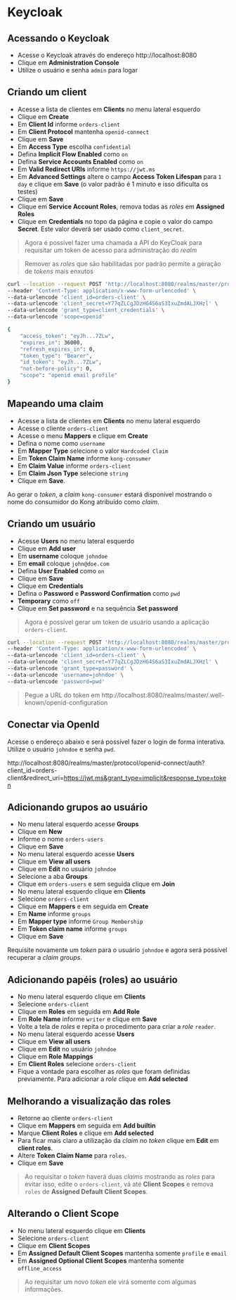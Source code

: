 # Keycloak

## Acessando o Keycloak
* Acesse o Keycloak através do endereço http://localhost:8080
* Clique em **Administration Console**
* Utilize o usuário e senha  ```admin``` para logar


## Criando um client
* Acesse a lista de clientes em **Clients** no menu lateral esquerdo
* Clique em **Create**
* Em **Client Id** informe ```orders-client```
* Em **Client Protocol** mantenha ```openid-connect```
* Clique em **Save**
* Em **Access Type** escolha ```confidential```
* Defina **Implicit Flow Enabled** como ```on```
* Defina **Service Accounts Enabled** como ```on```
* Em **Valid Redirect URIs** informe ```https://jwt.ms``` 
* Em **Advanced Settings** altere o campo **Access Token Lifespan** para ```1 day``` e clique em **Save** (o valor padrão é 1 minuto e isso dificulta os testes)
* Clique em **Save**
* Clique em **Service Account Roles**, remova todas as _roles_ em **Assigned Roles** 
* Clique em **Credentials** no topo da página e copie o valor do campo **Secret**. Este valor deverá ser usado como ```client_secret```.

> Agora é possível fazer uma chamada a API do KeyCloak para requisitar um token de acesso para administração do *realm*

> Remover as _roles_ que são habilitadas por padrão permite a geração de _tokens_ mais enxutos

```bash
curl --location --request POST 'http://localhost:8080/realms/master/protocol/openid-connect/token' \
--header 'Content-Type: application/x-www-form-urlencoded' \
--data-urlencode 'client_id=orders-client' \
--data-urlencode 'client_secret=Y77qZLCgJDzHG4S6aS3IxuZmdALJXHzl' \
--data-urlencode 'grant_type=client_credentials' \
--data-urlencode 'scope=openid'

{
    "access_token": "eyJh...7ZLw",
    "expires_in": 36000,
    "refresh_expires_in": 0,
    "token_type": "Bearer",
    "id_token": "eyJh...7ZLw",
    "not-before-policy": 0,
    "scope": "openid email profile"
}
```


## Mapeando uma claim
* Acesse a lista de clientes em **Clients** no menu lateral esquerdo
* Acesse o cliente ```orders-client```
* Acesse o menu **Mappers** e clique em **Create**
* Defina o nome como ```username```
* Em **Mapper Type** selecione o valor ```Hardcoded Claim```
* Em **Token Claim Name** informe ```kong-consumer```
* Em **Claim Value** informe ```orders-client```
* Em **Claim Json Type** selecione ```string```
* Clique em **Save**.

Ao gerar o _token_, a _claim_  ```kong-consumer``` estará disponível mostrando o nome do consumidor do Kong atribuído como _claim_.


## Criando um usuário
* Acesse **Users** no menu lateral esquerdo
* Clique em **Add user** 
* Em **username** coloque ```johndoe```
* Em **email** coloque ```john@doe.com```
* Defina **User Enabled** como ```on```
* Clique em **Save**
* Clique em **Credentials**
* Defina o **Password** e **Password Confirmation** como ```pwd```
* **Temporary** como ```off```
* Clique em **Set password** e na sequência **Set password**

> Agora é possível gerar um token de usuário usando a aplicação ```orders-client```.

```bash
curl --location --request POST 'http://localhost:8080/realms/master/protocol/openid-connect/token' \
--header 'Content-Type: application/x-www-form-urlencoded' \
--data-urlencode 'client_id=orders-client' \
--data-urlencode 'client_secret=Y77qZLCgJDzHG4S6aS3IxuZmdALJXHzl' \
--data-urlencode 'grant_type=password' \
--data-urlencode 'username=johndoe' \
--data-urlencode 'password=pwd'
```

> Pegue a URL do token em http://localhost:8080/realms/master/.well-known/openid-configuration

## Conectar via OpenId
Acesse o endereço abaixo e será possível fazer o login de forma interativa. Utilize o usuário ```johndoe``` e senha ```pwd```.

http://localhost:8080/realms/master/protocol/openid-connect/auth?client_id=orders-client&redirect_uri=https://jwt.ms&grant_type=implicit&response_type=token



## Adicionando grupos ao usuário
* No menu lateral esquerdo acesse **Groups** 
* Clique em **New**
* Informe o nome ```orders-users``` 
* Clique em **Save**
* No menu lateral esquerdo acesse **Users**
* Clique em **View all users**
* Clique em **Edit** no usuário ```johndoe```
* Selecione a aba **Groups**
* Clique em ```orders-users``` e sem seguida clique em **Join**
* No menu lateral esquerdo clique em **Clients**
* Selecione ```orders-client```
* Clique em **Mappers** e em seguida em **Create**
* Em **Name** informe ```groups```
* Em **Mapper type** informe ```Group Membership```
* Em **Token claim name** informe ```groups```
* Clique em **Save**

Requisite novamente um _token_ para o usuário ```johndoe``` e agora será possível recuperar a _claim groups_.

## Adicionando papéis (roles) ao usuário
* No menu lateral esquerdo clique em **Clients**
* Selecione ```orders-client```
* Clique em **Roles** em seguida em **Add Role**
* Em **Role Name** informe ```writer``` e clique em **Save**
* Volte a tela de _roles_ e repita o procedimento para criar a _role_ ```reader```.
* No menu lateral esquerdo acesse **Users**
* Clique em **View all users**
* Clique em **Edit** no usuário ```johndoe```
* Clique em **Role Mappings**
* Em **Client Roles** selecione ```orders-client```
* Fique a vontade para escolher as _roles_ que foram definidas previamente. Para adicionar a _role_ clique em **Add selected**

## Melhorando a visualização das roles
* Retorne ao cliente ```orders-client```
* Clique em **Mappers** em seguida em **Add builtin**
* Marque **Client Roles** e clique em **Add selected**
* Para ficar mais claro a utilização da _claim_ no _token_ clique em **Edit** em **client roles**.
* Altere **Token Claim Name** para ```roles```.
* Clique em **Save**
> Ao requisitar o _token_ haverá duas _claims_ mostrando as _roles_ para evitar isso, edite o ```orders-client```, vá até **Client Scopes** e remova ```roles``` de **Assigned Default Client Scopes**.

## Alterando o Client Scope 
* No menu lateral esquerdo clique em **Clients**
* Selecione ```orders-client```
* Clique em **Client Scopes**
* Em **Assigned Default Client Scopes** mantenha somente ```profile``` e ```email``` 
* Em **Assigned Optional Client Scopes** mantenha somente ```offline_access```

> Ao requisitar um novo _token_ ele virá somente com algumas informações.